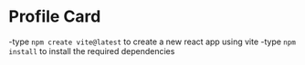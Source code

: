 # Profile Card

-type `npm create vite@latest` to create a new react app using vite
-type `npm install` to install the required dependencies